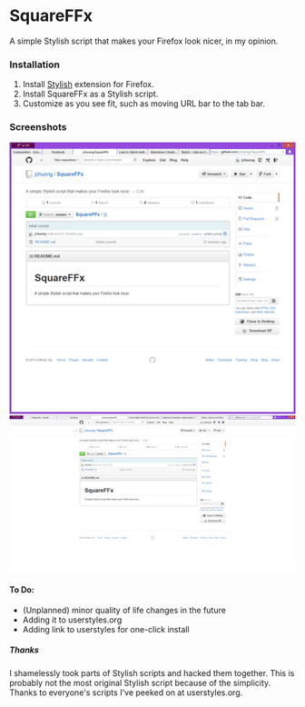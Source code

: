 SquareFFx
=========

A simple Stylish script that makes your Firefox look nicer, in my opinion.

### Installation 

1. Install [Stylish][1] extension for Firefox.
2. Install SquareFFx as a Stylish script.
3. Customize as you see fit, such as moving URL bar to the tab bar.

### Screenshots
![Windowed mode](https://github.com/jchuong/SquareFFx/raw/master/windowed.png "Windowed")
![Maximized](https://github.com/jchuong/SquareFFx/raw/master/max.png "Maximized")

[1]: https://addons.mozilla.org/en-US/firefox/addon/stylish/

#### To Do:
- (Unplanned) minor quality of life changes in the future
- Adding it to userstyles.org
- Adding link to userstyles for one-click install

##### Thanks
I shamelessly took parts of Stylish scripts and hacked them together.  This is probably not the most original Stylish script because of the simplicity.  Thanks to everyone's scripts I've peeked on at userstyles.org.
